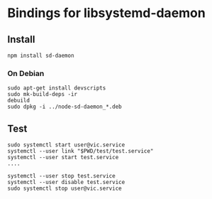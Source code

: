 # Bindings for libsystemd-daemon #

## Install ##
```
npm install sd-daemon
```

### On Debian ###
```
sudo apt-get install devscripts
sudo mk-build-deps -ir
debuild
sudo dpkg -i ../node-sd-daemon_*.deb
```

## Test ##
```
sudo systemctl start user@vic.service
systemctl --user link "$PWD/test/test.service"
systemctl --user start test.service
....

systemctl --user stop test.service
systemctl --user disable test.service
sudo systemctl stop user@vic.service
```
